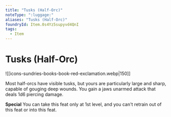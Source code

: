 ```yaml
---
title: "Tusks (Half-Orc)"
noteType: ":luggage:"
aliases: "Tusks (Half-Orc)"
foundryId: Item.0s4Yz5supyvd4QnI
tags:
  - Item
---
```


# Tusks (Half-Orc)
![[icons-sundries-books-book-red-exclamation.webp|150]]

Most half-orcs have visible tusks, but yours are particularly large and sharp, capable of gouging deep wounds. You gain a jaws unarmed attack that deals 1d6 piercing damage.

**Special** You can take this feat only at 1st level, and you can't retrain out of this feat or into this feat.
